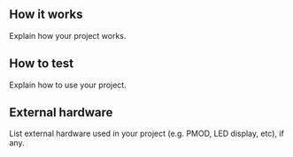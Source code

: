 <!---

This file is used to generate your project datasheet. Please fill in the information below and delete any unused
sections.

You can also include images in this folder and reference them in the markdown. Each image must be less than
512 kb in size, and the combined size of all images must be less than 1 MB.
-->

## How it works

Explain how your project works.

## How to test

Explain how to use your project.

## External hardware

List external hardware used in your project (e.g. PMOD, LED display, etc), if any.
